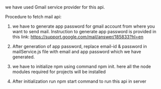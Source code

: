 we have used Gmail service provider for this api.

Procedure to fetch mail api:

1. we have to generate app password for gmail account from where you want to send mail. Instruction to generate app password is provided in this link: https://support.google.com/mail/answer/185833?hl=en

2. After generation of app password, replace email-id & password in mailService.js file with email and app password which we have generated.

3. we have to initialize npm using command npm init. here all the node modules required for projects will be installed

4. After initialization run npm start command to run this api in server
